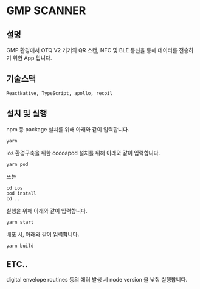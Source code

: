 # GMP SCANNER

## 설명
GMP 환경에서 OTQ V2 기기의 QR 스캔, NFC 및 BLE 통신을 통해 데이터를 전송하기 위한 App 입니다.

## 기술스택
```ReactNative, TypeScript, apollo, recoil```

## 설치 및 실행
npm 등 package 설치를 위해 아래와 같이 입력합니다.
```
yarn
```

ios 환경구축을 위한 cocoapod 설치를 위해 아래와 같이 입력합니다.
```
yarn pod
```
또는
```
cd ios
pod install
cd ..
```

실행을 위해 아래와 같이 입력합니다.
```
yarn start
```

배포 시, 아래와 같이 입력합니다.
```
yarn build
```

## ETC..
digital envelope routines 등의 에러 발생 시 node version 을 낮춰 실행합니다.
